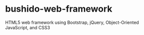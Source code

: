 # bushido-web-framework
HTML5 web framework using Bootstrap, jQuery, Object-Oriented JavaScript, and CSS3
